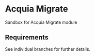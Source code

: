 # Acquia Migrate
Sandbox for Acquia Migrate module

## Requirements
See individual branches for further details.
